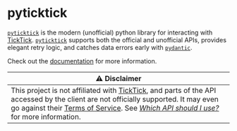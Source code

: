 # pyticktick

[`pyticktick`](http://pyticktick.pretzer.io/) is the modern (unofficial) python library for interacting with [TickTick](https://ticktick.com/home). [`pyticktick`](http://pyticktick.pretzer.io/) supports both the official and unofficial APIs, provides elegant retry logic, and catches data errors early with [`pydantic`](https://docs.pydantic.dev/latest/).

Check out the [documentation](https://pyticktick.pretzer.io/) for more information.

| :warning: Disclaimer                                                                                                                                                                                                                                                                                                                                                            |
| ------------------------------------------------------------------------------------------------------------------------------------------------------------------------------------------------------------------------------------------------------------------------------------------------------------------------------------------------------------------------------- |
| This project is not affiliated with [TickTick](https://ticktick.com/home), and parts of the API accessed by the client are not officially supported. It may even go against their [Terms of Service](https://ticktick.com/tos). See [_Which API should I use?_](https://pyticktick.pretzer.io/explanations/ticktick_api/two_apis/#which-api-should-i-use) for more information. |
